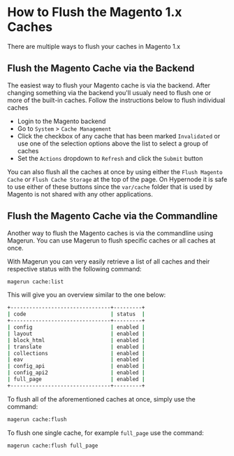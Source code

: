 <!-- source: https://support.hypernode.com/en/ecommerce/magento-1/how-to-flush-the-magento-1-x-caches/ -->
# How to Flush the Magento 1.x Caches

There are multiple ways to flush your caches in Magento 1.x


Flush the Magento Cache via the Backend
---------------------------------------

The easiest way to flush your Magento cache is via the backend. After changing something via the backend you'll usualy need to flush one or more of the built-in caches. Follow the instructions below to flush individual caches

* Login to the Magento backend
* Go to `System` > `Cache Management`
* Click the checkbox of any cache that has been marked `Invalidated` or use one of the selection options above the list to select a group of caches
* Set the `Actions` dropdown to `Refresh` and click the `Submit` button

You can also flush all the caches at once by using either the `Flush Magento Cache` or `Flush Cache Storage` at the top of the page. On Hypernode it is safe to use either of these buttons since the `var/cache` folder that is used by Magento is not shared with any other applications.

Flush the Magento Cache via the Commandline
-------------------------------------------

Another way to flush the Magento caches is via the commandline using Magerun. You can use Magerun to flush specific caches or all caches at once.

With Magerun you can very easily retrieve a list of all caches and their respective status with the following command:

```bash
magerun cache:list
```
This will give you an overview similar to the one below:

```bash
+--------------------------------+---------+
| code                           | status  |
+--------------------------------+---------+
| config                         | enabled |
| layout                         | enabled |
| block_html                     | enabled |
| translate                      | enabled |
| collections                    | enabled |
| eav                            | enabled |
| config_api                     | enabled |
| config_api2                    | enabled |
| full_page                      | enabled |
+--------------------------------+---------+
```
To flush all of the aforementioned caches at once, simply use the command:

```bash
magerun cache:flush
```
To flush one single cache, for example `full_page` use the command:

```bash
magerun cache:flush full_page
```
